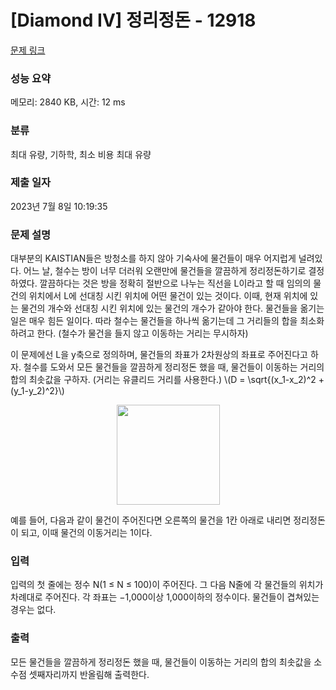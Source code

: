 # [Diamond IV] 정리정돈 - 12918 

[문제 링크](https://www.acmicpc.net/problem/12918) 

### 성능 요약

메모리: 2840 KB, 시간: 12 ms

### 분류

최대 유량, 기하학, 최소 비용 최대 유량

### 제출 일자

2023년 7월 8일 10:19:35

### 문제 설명

<p>대부분의 KAISTIAN들은 방청소를 하지 않아 기숙사에 물건들이 매우 어지럽게 널려있다. 어느 날, 철수는 방이 너무 더러워 오랜만에 물건들을 깔끔하게 정리정돈하기로 결정하였다. 깔끔하다는 것은 방을 정확히 절반으로 나누는 직선을 L이라고 할 때 임의의 물건의 위치에서 L에 선대칭 시킨 위치에 어떤 물건이 있는 것이다. 이때, 현재 위치에 있는 물건의 개수와 선대칭 시킨 위치에 있는 물건의 개수가 같아야 한다. 물건들을 옮기는 일은 매우 힘든 일이다. 따라 철수는 물건들을 하나씩 옮기는데 그 거리들의 합을 최소화 하려고 한다. (철수가 물건을 들지 않고 이동하는 거리는 무시하자)</p>

<p>이 문제에선 L을 y축으로 정의하며, 물건들의 좌표가 2차원상의 좌표로 주어진다고 하자. 철수를 도와서 모든 물건들을 깔끔하게 정리정돈 했을 때, 물건들이 이동하는 거리의 합의 최솟값을 구하자. (거리는 유클리드 거리를 사용한다.) \(D = \sqrt{(x_1-x_2)^2 + (y_1-y_2)^2}\)</p>

<p style="text-align: center;"><img alt="" src="" style="height:160px; width:165px"></p>

<p>예를 들어, 다음과 같이 물건이 주어진다면 오른쪽의 물건을 1칸 아래로 내리면 정리정돈이 되고, 이때 물건의 이동거리는 1이다.</p>

### 입력 

 <p>입력의 첫 줄에는 정수 N(1 ≤ N ≤ 100)이 주어진다. 그 다음 N줄에 각 물건들의 위치가 차례대로 주어진다. 각 좌표는 −1,000이상 1,000이하의 정수이다. 물건들이 겹쳐있는 경우는 없다.</p>

### 출력 

 <p>모든 물건들을 깔끔하게 정리정돈 했을 때, 물건들이 이동하는 거리의 합의 최솟값을 소수점 셋째자리까지 반올림해 출력한다.</p>

